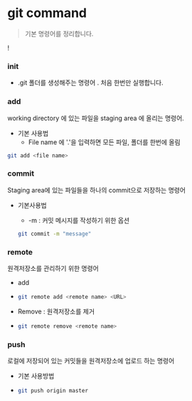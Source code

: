 # git command

> 기본 명령어를 정리합니다.

!

### init

- .git 폴더를 생성해주는 명령어 . 처음 한번만 실행합니다.



### add

working directory 에 있는 파일을 staging area 에 올리는 명령어.



- 기본 사용법
  - File name 에 '.'을 입력하면 모든 파일, 폴더를 한번에 올림

```bash
git add <file name>
```

### commit

Staging area에 있는 파일들을 하나의 commit으로 저장하는 명령어



- 기본사용법

  -  -m : 커밋 메시지를 작성하기 위한 옵션

  ```bash
  git commit -m "message"
  ```



### remote

원격저장소를 관리하기 위한 명령어



- add

- ```bash
  git remote add <remote name> <URL>
  ```



- Remove : 원격저장소를 제거

- ```bash
  git remote remove <remote name>
  ```

  

### push

로컬에 저장되어 있는 커밋들을 원격저장소에 업로드 하는 명령어



- 기본 사용방법

- ```bash
  git push origin master
  ```

  


